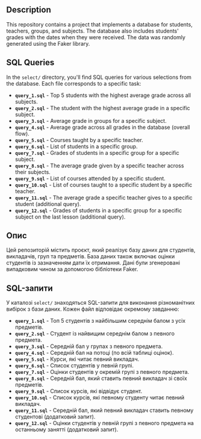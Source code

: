 ## Description

This repository contains a project that implements a database for students, teachers, groups, and subjects. The database also includes students' grades with the dates when they were received. The data was randomly generated using the Faker library.

## SQL Queries

In the `select/` directory, you'll find SQL queries for various selections from the database. Each file corresponds to a specific task:

- **`query_1.sql`** - Top 5 students with the highest average grade across all subjects.
- **`query_2.sql`** - The student with the highest average grade in a specific subject.
- **`query_3.sql`** - Average grade in groups for a specific subject.
- **`query_4.sql`** - Average grade across all grades in the database (overall flow).
- **`query_5.sql`** - Courses taught by a specific teacher.
- **`query_6.sql`** - List of students in a specific group.
- **`query_7.sql`** - Grades of students in a specific group for a specific subject.
- **`query_8.sql`** - The average grade given by a specific teacher across their subjects.
- **`query_9.sql`** - List of courses attended by a specific student.
- **`query_10.sql`** - List of courses taught to a specific student by a specific teacher.
- **`query_11.sql`** - The average grade a specific teacher gives to a specific student (additional query).
- **`query_12.sql`** - Grades of students in a specific group for a specific subject on the last lesson (additional query).

## Опис

Цей репозиторій містить проєкт, який реалізує базу даних для студентів, викладачів, груп та предметів. База даних також включає оцінки студентів із зазначенням дати їх отримання. Дані були згенеровані випадковим чином за допомогою бібліотеки Faker.

## SQL-запити

У каталозі `select/` знаходяться SQL-запити для виконання різноманітних вибірок з бази даних. Кожен файл відповідає окремому завданню:

- **`query_1.sql`** - Топ 5 студентів з найбільшим середнім балом з усіх предметів.
- **`query_2.sql`** - Студент із найвищим середнім балом з певного предмета.
- **`query_3.sql`** - Середній бал у групах з певного предмета.
- **`query_4.sql`** - Середній бал на потоці (по всій таблиці оцінок).
- **`query_5.sql`** - Курси, які читає певний викладач.
- **`query_6.sql`** - Список студентів у певній групі.
- **`query_7.sql`** - Оцінки студентів у окремій групі з певного предмета.
- **`query_8.sql`** - Середній бал, який ставить певний викладач зі своїх предметів.
- **`query_9.sql`** - Список курсів, які відвідує студент.
- **`query_10.sql`** - Список курсів, які певному студенту читає певний викладач.
- **`query_11.sql`** - Середній бал, який певний викладач ставить певному студентові (додатковий запит).
- **`query_12.sql`** - Оцінки студентів у певній групі з певного предмета на останньому занятті (додатковий запит).

